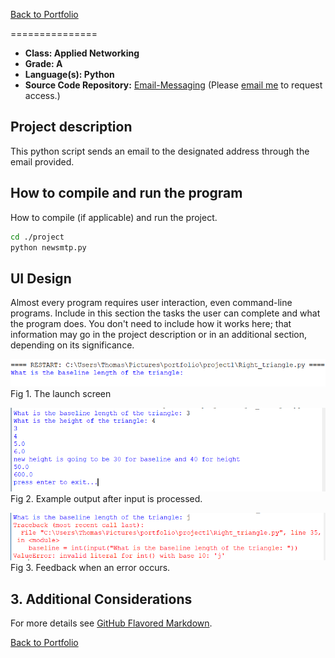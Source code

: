 [Back to Portfolio](./)


===============

-   **Class: Applied Networking** 
-   **Grade: A** 
-   **Language(s): Python** 
-   **Source Code Repository:** [Email-Messaging]([https://github.com/TWHamiltonJR/Right-Triangle](https://github.com/TWHamiltonJR/Email-Messaging/tree/main))  
    (Please [email me](mailto:twhamilton@csustudent.net?subject=GitHub%20Access) to request access.)

## Project description

This python script sends an email to the designated address through the email provided.

## How to compile and run the program

How to compile (if applicable) and run the project.

```bash
cd ./project
python newsmtp.py
```

## UI Design

Almost every program requires user interaction, even command-line programs. Include in this section the tasks the user can complete and what the program does. You don't need to include how it works here; that information may go in the project description or in an additional section, depending on its significance.


![screenshot](images/launch.PNG)  
Fig 1. The launch screen

![screenshot](images/output.PNG)  
Fig 2. Example output after input is processed.

![screenshot](images/error.PNG)  
Fig 3. Feedback when an error occurs.

## 3. Additional Considerations


For more details see [GitHub Flavored Markdown](https://guides.github.com/features/mastering-markdown/).

[Back to Portfolio](./)
